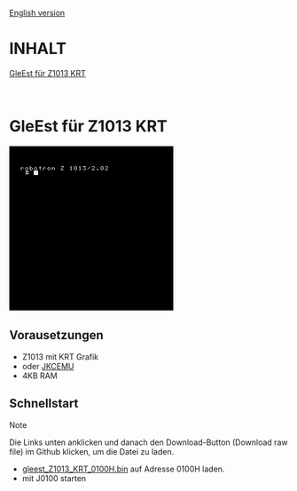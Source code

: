 [English version](https://github-com.translate.goog/haykonus/JU-TE-6K-Demos?_x_tr_sl=de&_x_tr_tl=en&_x_tr_hl=de&_x_tr_pto=wapp)
# INHALT

[GleEst für Z1013 KRT](https://github.com/haykonus/Z1013-Demos/blob/main/README.md#gleest-f%C3%BCr-z1013-krt)

<br>

# GleEst für Z1013 KRT

![Demo](/GleEst_Z1013_KRT/Bilder/gleest_Z1013_KRT.gif)


## Vorausetzungen

- Z1013 mit KRT Grafik
- oder [JKCEMU](http://www.jens-mueller.org/jkcemu/index.html)
- 4KB RAM

## Schnellstart
> [!NOTE]
> Die Links unten anklicken und danach den Download-Button (Download raw file) im Github klicken, um die Datei zu laden.

- [gleest_Z1013_KRT_0100H.bin](https://github.com/haykonus/Z1013-Demos/blob/main/GleEst_Z1013_KRT/gleest_Z1013_KRT_0100H.bin) auf Adresse 0100H laden.
- mit J0100 starten
